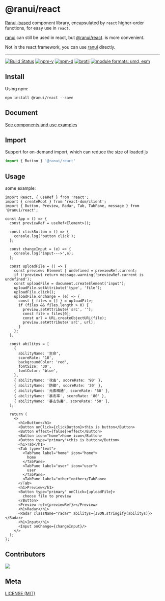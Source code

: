 # @ranui/react

[Ranui-based](https://www.npmjs.com/package/ranui) component library, encapsulated by `react` higher-order functions, for easy use in `react`.

[ranui](https://www.npmjs.com/package/ranui) can still be used in react, but [@ranui/react](https://www.npmjs.com/package/@ranui/react). is more convenient.

Not in the react framework, you can use [ranui](https://www.npmjs.com/package/ranui) directly.

---

<a href="https://github.com/chaxus/ran"><img src="https://img.shields.io/github/actions/workflow/status/chaxus/ran/ci.yml" alt="Build Status"></a>
<a href="https://github.com/chaxus/ran"><img src="https://img.shields.io/npm/v/@ranui/react.svg" alt="npm-v"></a>
<a href="https://github.com/chaxus/ran"><img src="https://img.shields.io/npm/dt/@ranui/react.svg" alt="npm-d"></a>
<a href="https://github.com/chaxus/ran"><img src="https://img.badgesize.io/https:/unpkg.com/@ranui/react/dist/umd/index.umd.cjs?label=brotli&compression=brotli" alt="brotli"></a>
<a href="https://github.com/chaxus/ran"><img src="https://img.shields.io/badge/module%20formats-umd%2C%20esm-green.svg" alt="module formats: umd, esm"></a>

## Install

Using npm:

```console
npm install @ranui/react --save
```

## Document

[See components and use examples](https://chaxus.github.io/ran/src/ranui/)

## Import

Support for on-demand import, which can reduce the size of loaded js

```js
import { Button } '@ranui/react'
```

## Usage

some example:

```tsx
import React, { useRef } from 'react';
import { createRoot } from 'react-dom/client';
import { Button, Preview, Radar, Tab, TabPane, message } from '@ranui/react';

const App = () => {
  const previewRef = useRef<Element>();

  const clickButton = () => {
    console.log('button click');
  };

  const changeInput = (e) => {
    console.log('input--->',e);
  };

  const uploadFile = () => {
    const preview: Element | undefined = previewRef.current;
    if (!preview) return message.warning('previewRef.current is undefined');
    const uploadFile = document.createElement('input');
    uploadFile.setAttribute('type', 'file');
    uploadFile.click();
    uploadFile.onchange = (e) => {
      const { files = [] } = uploadFile;
      if (files && files.length > 0) {
        preview.setAttribute('src', '');
        const file = files[0];
        const url = URL.createObjectURL(file);
        preview.setAttribute('src', url);
      }
    };
  };

  const abilitys = [
    {
      abilityName: '生命',
      scoreRate: '10',
      backgroundColor: 'red',
      fontSize: '30',
      fontColor: 'blue',
    },
    { abilityName: '攻击', scoreRate: '90' },
    { abilityName: '防御', scoreRate: '20' },
    { abilityName: '元素精通', scoreRate: '50' },
    { abilityName: '暴击率', scoreRate: '80' },
    { abilityName: '暴击伤害', scoreRate: '50' },
  ];

  return (
    <>
      <h1>Button</h1>
      <Button onClick={clickButton}>this is button</Button>
      <Button effect={false}>effect</Button>
      <Button icon="home">home icon</Button>
      <Button type="primary">this is button</Button>
      <h1>Tab</h1>
      <Tab type="text">
        <TabPane label="home" icon="home">
          home
        </TabPane>
        <TabPane label="user" icon="user">
          user
        </TabPane>
        <TabPane label="other">other</TabPane>
      </Tab>
      <h1>Preview</h1>
      <Button type="primary" onClick={uploadFile}>
        choose file to preview
      </Button>
      <Preview ref={previewRef}></Preview>
      <h1>Radar</h1>
      <Radar className="radar" abilitys={JSON.stringify(abilitys)}></Radar>
      <h1>Input</h1>
      <Input onChange={changeInput}/>
    </>
  );
};
```

## Contributors

<a href="https://github.com/chaxus/ran/graphs/contributors">
  <img src="https://contrib.rocks/image?repo=chaxus/ran" />
</a>


## Meta

[LICENSE (MIT)](/LICENSE)
